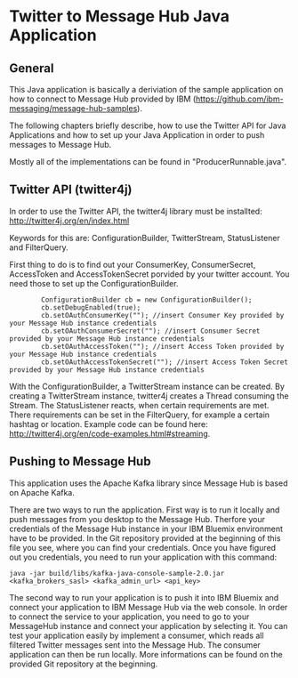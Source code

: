 # Twitter to Message Hub Java Application

## General

This Java application is basically a deriviation of the sample application on how to connect to Message Hub provided by IBM (https://github.com/ibm-messaging/message-hub-samples). 

The following chapters briefly describe, how to use the Twitter API for Java Applications and how to set up your Java Application in order to push messages to Message Hub. 

Mostly all of the implementations can be found in "ProducerRunnable.java".

## Twitter API (twitter4j)

In order to use the Twitter API, the twitter4j library must be installted: http://twitter4j.org/en/index.html

Keywords for this are: ConfigurationBuilder, TwitterStream, StatusListener and FilterQuery.

First thing to do is to find out your ConsumerKey, ConsumerSecret, AccessToken and AccessTokenSecret porvided by your twitter account. You need those to set up the ConfigurationBuilder.

```shell
		ConfigurationBuilder cb = new ConfigurationBuilder();
		cb.setDebugEnabled(true);
		cb.setOAuthConsumerKey(""); //insert Consumer Key provided by your Message Hub instance credentials
		cb.setOAuthConsumerSecret(""); //insert Consumer Secret provided by your Message Hub instance credentials
		cb.setOAuthAccessToken(""); //insert Access Token provided by your Message Hub instance credentials
		cb.setOAuthAccessTokenSecret(""); //insert Access Token Secret provided by your Message Hub instance credentials
```
With the ConfigurationBuilder, a TwitterStream instance can be created. By creating a TwitterStream instance, twitter4j creates a Thread consuming the Stream. The StatusListener reacts, when certain requirements are met. There requirements can be set in the FilterQuery, for example a certain hashtag or location. Example code can be found here: http://twitter4j.org/en/code-examples.html#streaming.

## Pushing to Message Hub

This application uses the Apache Kafka library since Message Hub is based on Apache Kafka.

There are two ways to run the application. First way is to run it locally and push messages from you desktop to the Message Hub. Therfore your credentials of the Message Hub instance in your IBM Bluemix environment have to be provided. In the Git repository provided at the beginning of this file you see, where you can find your credentials. Once you have figured out you credentials, you need to run your application with this command:

```shell
java -jar build/libs/kafka-java-console-sample-2.0.jar <kafka_brokers_sasl> <kafka_admin_url> <api_key>
```
The second way to run your application is to push it into IBM Bluemix and connect your application to IBM Message Hub via the web console. In order to connect the service to your application, you need to go to your MessageHub instance and connect your application by selecting it. You can test your application easily by implement a consumer, which reads all filtered Twitter messages sent into the Message Hub. The consumer application can then be run locally. More informations can be found on the provided Git repository at the beginning.
